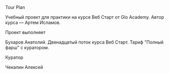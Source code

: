 
Tour Plan

Учебный проект для практики на курсе Веб Старт от Glo Academy. Автор курса — Артем Исламов.


Проект выполняет

Бухаров Анатолий. Двенадцатый поток курса Веб Старт. Тариф "Полный фарш" с куратором.


Куратор

Чекалин Алексей 